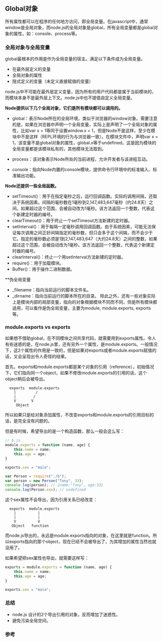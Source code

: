
## Global对象

所有属性都可以在程序的任何地方访问，即全局变量。在javascript中，通常window是全局对象，而node.js的全局对象是global，所有全局变量都是global对象的属性，如：console、process等。


### 全局对象与全局变量
global最根本的作用是作为全局变量的宿主。满足以下条件成为全局变量。

- 在最外层定义的变量
- 全局对象的属性
- 隐式定义的变量（未定义直接赋值的变量）

node.js中不可能在最外层定义变量，因为所有的用户代码都是属于当前模块的，而模块本身不是最外层上下文。node.js中也不提倡自定义全局变量。

**Node提供以下几个全局对象，它们是所有模块都可以调用的。**
- global：表示Node所在的全局环境，类似于浏览器的window对象。需要注意的是，如果在浏览器中声明一个全局变量，实际上是声明了一个全局对象的属性，比如var x = 1等同于设置window.x = 1，但是Node不是这样，至少在模块中不是这样（REPL环境的行为与浏览器一致）。在模块文件中，声明var x = 1，该变量不是global对象的属性，global.x等于undefined。这是因为模块的全局变量都是该模块私有的，其他模块无法取到。

- process：该对象表示Node所处的当前进程，允许开发者与该进程互动。

- console：指向Node内置的console模块，提供命令行环境中的标准输入、标准输出功能。

**Node还提供一些全局函数。**
- setTimeout()：用于在指定毫秒之后，运行回调函数。实际的调用间隔，还取决于系统因素。间隔的毫秒数在1毫秒到2,147,483,647毫秒（约24.8天）之间。如果超过这个范围，会被自动改为1毫秒。该方法返回一个整数，代表这个新建定时器的编号。
- clearTimeout()：用于终止一个setTimeout方法新建的定时器。
- setInterval()：用于每隔一定毫秒调用回调函数。由于系统因素，可能无法保证每次调用之间正好间隔指定的毫秒数，但只会多于这个间隔，而不会少于它。指定的毫秒数必须是1到2,147,483,647（大约24.8天）之间的整数，如果超过这个范围，会被自动改为1毫秒。该方法返回一个整数，代表这个新建定时器的编号。
- clearInterval()：终止一个用setInterval方法新建的定时器。
- require()：用于加载模块。
- Buffer()：用于操作二进制数据。

**伪全局变量
* _filename：指向当前运行的脚本文件名。
* _dirname：指向当前运行的脚本所在的目录。
除此之外，还有一些对象实际上是模块内部的局部变量，指向的对象根据模块不同而不同，但是所有模块都适用，可以看作是伪全局变量，主要为module, module.exports, exports等。

### module.exports vs exports

如果想不借助global，在不同模块之间共享代码，就需要用到exports属性。令人有些迷惑的是，在node.js里，还有另外一个属性，是module.exports。一般情况下，这2个属性的作用是一致的，但是如果对exports或者module.exports赋值的话，又会呈现出令人奇怪的结果。


首先，exports和module.exports都是某个对象的引用（reference），初始情况下，它们指向同一个object，如果不修改module.exports的引用的话，这个object稍后会被导出。
```shell
  exports  module.exports
    |         /
    |        /
    V       V
     Object
```

所以如果只是给对象添加属性，不改变exports和module.exports的引用目标的话，是完全没有问题的。

但是有时候，希望导出的是一个构造函数，那么一般会这么写：
```js
// b.js
module.exports = function (name, age) {
    this.name = name;
    this.age = age;
}

exports.sex = "male";
```
```js
var Person = require("./b");
var person = new Person("Tony", 33);
console.log(person); // {name:"Tony", age:33}
console.log(Person.sex); // undefined
```
这个sex属性不会导出，因为引用关系已经改变：
```shell
  exports  module.exports
    |          |
    |          |
    V          V
   Object   function
```

而node.js导出的，永远是module.exports指向的对象，在这里就是function。所以exports指向的那个object，现在已经不会被导出了，为其增加的属性当然也就没用了。


如果希望把sex属性也导出，就需要这样写：
```js
exports = module.exports = function (name, age) {
    this.name = name;
    this.age = age;
}

exports.sex = "male";
```




### 总结

* node.js 设计的2个导出引用的对象，反而增加了迷惑性。
* 避免污染全局空间。


### 参考


